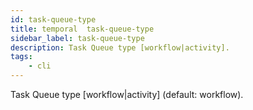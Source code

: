 ```yaml
---
id: task-queue-type
title: temporal  task-queue-type
sidebar_label: task-queue-type
description: Task Queue type [workflow|activity].
tags:
    - cli
---
```


Task Queue type [workflow|activity] (default: workflow).
